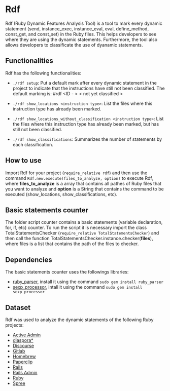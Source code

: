# Rdf
Rdf (Ruby Dynamic Features Analysis Tool) is a tool to mark every dynamic statement (send, instance_exec, instance_eval, eval, define_method, const_get, and const_set) in the Ruby files. This helps developers to see where they are using the dynamic statements. Furthermore, the tool also allows developers to classificate the use of dyanamic statements.

## Functionalities
Rdf has the following functionalities:
- `./rdf setup`: Put a default mark after every dynamic statement in the project to indicate that the instructions have still not been classified. The default marking is: #rdf <ID - <instruction type>> < not yet classified >

- `./rdf show_locations <instruction type>`: List the files where this instruction type has already been marked.

- `./rdf show_locations_without_classification <instruction type>`: List the files where this instruction type has already been marked, but has still not been classified.

- `./rdf show_classifications`: Summarizes the number of statements by each classification.

## How to use
Import Rdf for your project (`require_relative rdf`) and then use the command `Rdf.new.execute(files_to_analyze, option)` to execute Rdf, where **files_to_analyze** is a array that contains all pathes of Ruby files that you want to analyze and **option** is a String that contains the command to be executed (show_locations, show_classifications, etc).

## Basic statements counter
The folder script counter contains a basic statements (variable declaration, for, if, etc) counter. To run the script it is necessary import the class TotalStatementsChecker (`require_relative TotalStatementsChecker`) and then call the function TotalStatementsChecker.instance.checker(**files**), where files is a list that contains the path of the files to checker.

## Dependencies
The basic statements counter uses the followings libraries:
- [ruby_parser](https://github.com/seattlerb/ruby_parser), install it using the command `sudo gem install ruby_parser`
- [sexp_processor](https://github.com/seattlerb/sexp_processor), intall it using the command `sudo gem install sexp_processor`

## Dataset
Rdf was used to analyze the dynamic statements of the following Ruby projects:
- [Active Admin](https://github.com/rterrabh/rdf/tree/master/dataset/activeadmin)
- [diaspora*](https://github.com/rterrabh/rdf/tree/master/dataset/diaspora)
- [Discourse](https://github.com/rterrabh/rdf/tree/master/dataset/discourse)
- [Gitlab](https://github.com/rterrabh/rdf/tree/master/dataset/gitlabhq)
- [Homebrew](https://github.com/rterrabh/rdf/tree/master/dataset/homebrew)
- [Paperclip](https://github.com/rterrabh/rdf/tree/master/dataset/paperclip)
- [Rails](https://github.com/rterrabh/rdf/tree/master/dataset/rails)
- [Rails Admin](https://github.com/rterrabh/rdf/tree/master/dataset/rails_admin)
- [Ruby](https://github.com/rterrabh/rdf/tree/master/dataset/ruby)
- [Spree](https://github.com/rterrabh/rdf/tree/master/dataset/spree)

